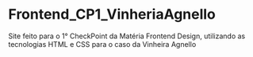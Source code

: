 # Frontend_CP1_VinheriaAgnello
Site feito para o 1° CheckPoint da Matéria Frontend Design, utilizando as tecnologias HTML e CSS para o caso da Vinheira Agnello
